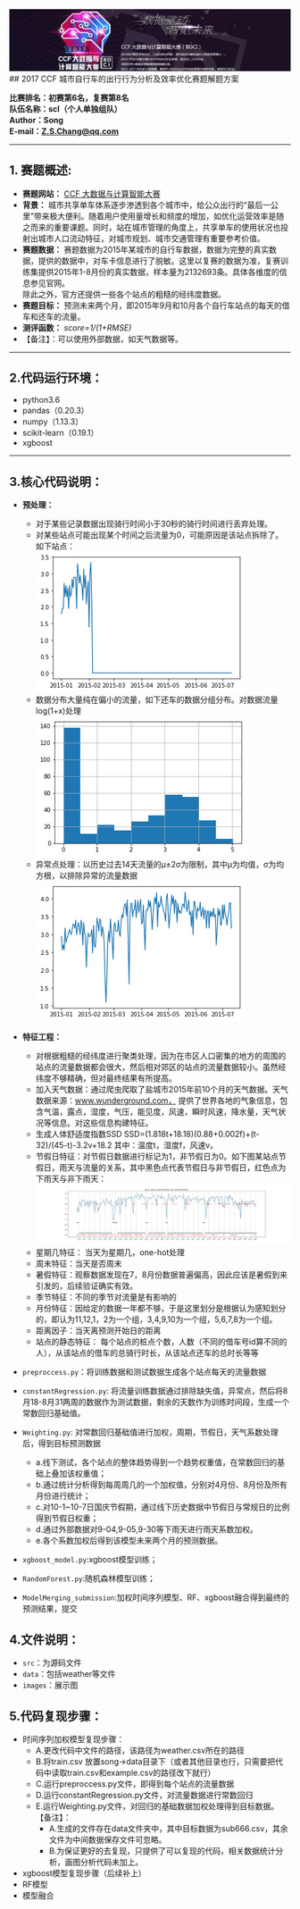 <div  align="center"> <img src="https://github.com/Changzhisong/CCF_BikeTrafficForecast_Top10/blob/master/images/logo.png"></div>  
## 2017 CCF 城市自行车的出行行为分析及效率优化赛题解题方案  

**比赛排名：初赛第6名，复赛第8名**  
**队伍名称：scl（个人单独组队）**   
**Author：Song**  
**E-mail：Z.S.Chang@qq.com**  

----------

## 1. 赛题概述:
- **赛题网站：** [CCF 大数据与计算智能大赛](http://www.datafountain.cn/projects/2017CCF/)
- **背景：** 城市共享单车体系逐步渗透到各个城市中，给公众出行的“最后一公里”带来极大便利。随着用户使用量增长和频度的增加，如优化运营效率是随之而来的重要课题。同时，站在城市管理的角度上，共享单车的使用状况也投射出城市人口流动特征，对城市规划、城市交通管理有重要参考价值。
- **赛题数据：** 赛题数据为2015年某城市的自行车数据，数据为完整的真实数据，提供的数据中，对车卡信息进行了脱敏。这里以复赛的数据为准，复赛训练集提供2015年1-8月份的真实数据，样本量为2132693条。具体各维度的信息参见官网。  
    除此之外，官方还提供一些各个站点的粗糙的经纬度数据。
- **赛题目标：** 预测未来两个月，即2015年9月和10月各个自行车站点的每天的借车和还车的流量。
- **测评函数：** *score=1/(1+RMSE)*  
- 【备注】：可以使用外部数据，如天气数据等。

----------
## 2.代码运行环境：  
-	python3.6   
-	pandas（0.20.3）  
-	numpy（1.13.3）  
-	scikit-learn（0.19.1）  
-	xgboost    

-------

## 3.核心代码说明：  
- **预处理：**  
	- 对于某些记录数据出现骑行时间小于30秒的骑行时间进行丢弃处理。
	- 对某些站点可能出现某个时间之后流量为0，可能原因是该站点拆除了。如下站点：  
	![站点异常](https://github.com/Changzhisong/CCF_BikeTrafficForecast_Top10/blob/master/images/站点134.png)    
	- 数据分布大量纯在偏小的流量，如下还车的数据分组分布。对数据流量log(1+x)处理  
	![流量分布](https://github.com/Changzhisong/CCF_BikeTrafficForecast_Top10/blob/master/images/train_mean_rt.png)    
	- 异常点处理：以历史过去14天流量的μ±2σ为限制，其中μ为均值，σ为均方根，以排除异常的流量数据   
	![站点异常](https://github.com/Changzhisong/CCF_BikeTrafficForecast_Top10/blob/master/images/站点39.png)  
	
- **特征工程：**
	- 对根据粗糙的经纬度进行聚类处理，因为在市区人口密集的地方的周围的站点的流量数据都会很大，然后相对郊区的站点的流量数据较小。虽然经纬度不够精确，但对最终结果有所提高。
	- 加入天气数据：通过爬虫爬取了盐城市2015年前10个月的天气数据。天气数据来源：www.wunderground.com， 提供了世界各地的气象信息，包含气温，露点，湿度，气压，能见度，风速，瞬时风速，降水量，天气状况等信息。对这些信息构建特征。  
	- 生成人体舒适度指数SSD SSD=(1.818t+18.18)(0.88+0.002f)+(t-32)/(45-t)-3.2v+18.2 其中：温度t，湿度f，风速v。  
	- 节假日特征：对节假日数据进行标记为1，非节假日为0。如下图某站点节假日，雨天与流量的关系，其中黑色点代表节假日与非节假日，红色点为下雨天与非下雨天：  
	![节假日](https://github.com/Changzhisong/CCF_BikeTrafficForecast_Top10/blob/master/images/站点18.jpg)  
	- 星期几特征： 当天为星期几，one-hot处理
	- 周末特征：当天是否周末  
	- 暑假特征：观察数据发现在7，8月份数据普遍偏高，因此应该是暑假到来引发的，后续验证确实有效。  
	- 季节特征：不同的季节对流量是有影响的  
	- 月份特征：因给定的数据一年都不够，于是这里划分是根据认为感知划分的，即认为11,12,1，2为一个组，3,4,9,10为一个组，5,6,7,8为一个组。
	- 距离因子：当天离预测开始日的距离  
	- 站点的静态特征： 每个站点的桩点个数，人数（不同的借车号id算不同的人），从该站点的借车的总骑行时长，从该站点还车的总时长等等
- `preproccess.py`：将训练数据和测试数据生成各个站点每天的流量数据    
- `constantRegression.py`: 将流量训练数据通过排除缺失值，异常点，然后将8月18-8月31两周的数据作为测试数据，剩余的天数作为训练时间段，生成一个常数回归基础值。  
- `Weighting.py`: 对常数回归基础值进行加权，周期，节假日，天气系数处理后，得到目标预测数据  
	- a.线下测试，各个站点的整体趋势得到一个趋势权重值，在常数回归的基础上叠加该权重值；  
	- b.通过统计分析得到每周周几的一个加权值，分别对4月份、8月份及所有月份进行统计；  
	- c.对10-1~10-7日国庆节假期，通过线下历史数据中节假日与常规日的比例得到节假日权重；  
	- d.通过外部数据对9-04,9-05,9-30等下雨天进行雨天系数加权。  
	- e.各个系数加权后得到该模型未来两个月的预测数据。  
- `xgboost_model.py`:xgboost模型训练； 
- `RandomForest.py`:随机森林模型训练；  
- `ModelMerging_submission`:加权时间序列模型、RF、xgboost融合得到最终的预测结果，提交
## 4.文件说明：  
- `src`：为源码文件
- `data`：包括weather等文件
- `images`：展示图

## 5.代码复现步骤：
-	时间序列加权模型复现步骤：  
	-	A.更改代码中文件的路径，该路径为weather.csv所在的路径
	-	B.将train.csv 放置song->data目录下（或者其他目录也行，只需要把代码中读取train.csv和example.csv的路径改下就行）
	-	C.运行preproccess.py文件，即得到每个站点的流量数据
	-	D.运行constantRegression.py文件，对流量数据进行常数回归
	-	E.运行Weighting.py文件，对回归的基础数据加权处理得到目标数据。  
	【备注】：  
		- A.生成的文件存在data文件夹中，其中目标数据为sub666.csv，其余文件为中间数据保存文件可忽略。
		- B.为保证更好的去复现，只提供了可以复现的代码，相关数据统计分析，画图分析代码未加上。
- xgboost模型复现步骤（后续补上）
- RF模型
- 模型融合

